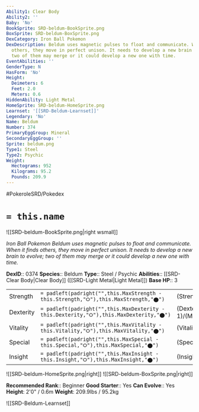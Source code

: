 ```yaml
---
Ability1: Clear Body
Ability2: ''
Baby: 'No'
BookSprite: SRD-beldum-BookSprite.png
BoxSprite: SRD-beldum-BoxSprite.png
DexCategory: Iron Ball Pokemon
DexDescription: Beldum uses magnetic pulses to float and communicate. When it finds
  others, they move in perfect unison. It needs to develop a new brain to evolve;
  two of them may merge or it could develop a new one with time.
EventAbilities: ''
GenderType: N
HasForm: 'No'
Height:
  Deimeters: 6
  Feet: 2.0
  Meters: 0.6
HiddenAbility: Light Metal
HomeSprite: SRD-beldum-HomeSprite.png
Learnset: '[[SRD-Beldum-Learnset]]'
Legendary: 'No'
Name: Beldum
Number: 374
PrimaryEggGroup: Mineral
SecondaryEggGroup: ''
Sprite: beldum.png
Type1: Steel
Type2: Psychic
Weight:
  Hectograms: 952
  Kilograms: 95.2
  Pounds: 209.9
---
```


#PokeroleSRD/Pokedex

# `= this.name`

![[SRD-beldum-BookSprite.png|right wsmall]]

*Iron Ball Pokemon*
*Beldum uses magnetic pulses to float and communicate. When it finds others, they move in perfect unison. It needs to develop a new brain to evolve; two of them may merge or it could develop a new one with time.*

**DexID**:: 0374
**Species**:: Beldum
**Type**:: Steel / Psychic
**Abilities**:: [[SRD-Clear Body|Clear Body]] ([[SRD-Light Metal|Light Metal]])
**Base HP**:: 3

|           |                                                                                        |                                          |
| --------- | -------------------------------------------------------------------------------------- | ---------------------------------------- |
| Strength  | `= padleft(padright("",this.MaxStrength - this.Strength,"⭘"),this.MaxStrength,"⬤")`    | (Strength::2)/(MaxStrength::4)   |
| Dexterity | `= padleft(padright("",this.MaxDexterity - this.Dexterity,"⭘"),this.MaxDexterity,"⬤")` | (Dexterity:: 1)/(MaxDexterity::3) |
| Vitality  | `= padleft(padright("",this.MaxVitality - this.Vitality,"⭘"),this.MaxVitality,"⬤")`    | (Vitality::2)/(MaxVitality::5)   |
| Special   | `= padleft(padright("",this.MaxSpecial - this.Special,"⭘"),this.MaxSpecial,"⬤")`       | (Special::1)/(MaxSpecial::3)     |
| Insight   | `= padleft(padright("",this.MaxInsight - this.Insight,"⭘"),this.MaxInsight,"⬤")`       | (Insight::2)/(MaxInsight::4)     |

![[SRD-beldum-HomeSprite.png|right]]
![[SRD-beldum-BoxSprite.png|right]]

**Recommended Rank**:: Beginner
**Good Starter**:: Yes
**Can Evolve**:: Yes
**Height**: 2'0" / 0.6m
**Weight**: 209.9lbs / 95.2kg

![[SRD-Beldum-Learnset]]
